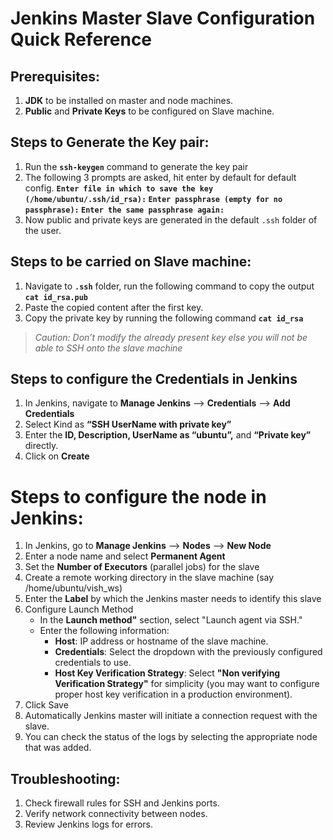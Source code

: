 # Jenkins Master Slave Configuration Quick Reference

## Prerequisites:
1. **JDK** to be installed on master and node machines.
2. **Public** and **Private Keys** to be configured on Slave machine.

## Steps to Generate the Key pair:
1. Run the **`ssh-keygen`** command to generate the key pair 
2. The following 3 prompts are asked, hit enter by default for default config. **`Enter file in which to save the key (/home/ubuntu/.ssh/id_rsa):`  `Enter passphrase (empty for no passphrase):`  `Enter the same passphrase again:`**
3. Now public and private keys are generated in the default `.ssh` folder of the user.

## Steps to be carried on Slave machine:
1. Navigate to **`.ssh`** folder, run the following command to copy the output **`cat id_rsa.pub`**
2. Paste the copied content after the first key.
3. Copy the private key by running the following command **`cat id_rsa`**
> *Caution: Don’t modify the already present key else you will not be able to SSH onto the slave machine*

## Steps to configure the Credentials in Jenkins
1. In Jenkins, navigate to **Manage Jenkins** --> **Credentials** --> **Add Credentials**
2. Select Kind as **“SSH UserName with private key”**
3. Enter the **ID, Description, UserName as “ubuntu”,** and **“Private key”** directly.
4. Click on **Create**

# Steps to configure the node in Jenkins:
1. In Jenkins, go to **Manage Jenkins** --> **Nodes** --> **New Node**
2. Enter a node name and select **Permanent Agent**
3. Set the **Number of Executors** (parallel jobs) for the slave
4. Create a remote working directory in the slave machine (say /home/ubuntu/vish_ws)
5. Enter the **Label** by which the Jenkins master needs to identify this slave
6. Configure Launch Method
 	* In the **Launch method"** section, select "Launch agent via SSH."
 	* Enter the following information:
   		* **Host**: IP address or hostname of the slave machine.
   		* **Credentials**: Select the dropdown with the previously configured credentials to use.
   		* **Host Key Verification Strategy**: Select **"Non verifying Verification Strategy"** for simplicity (you may want to configure proper host key verification in a production environment).
7. Click Save
8. Automatically Jenkins master will initiate a connection request with the slave.
9. You can check the status of the logs by selecting the appropriate node that was added. 

## Troubleshooting:
1. Check firewall rules for SSH and Jenkins ports.
2. Verify network connectivity between nodes.
3. Review Jenkins logs for errors.
